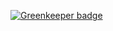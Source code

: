 

[![Greenkeeper badge](https://badges.greenkeeper.io/focuswish/lowdb-s3-adapter.svg)](https://greenkeeper.io/)